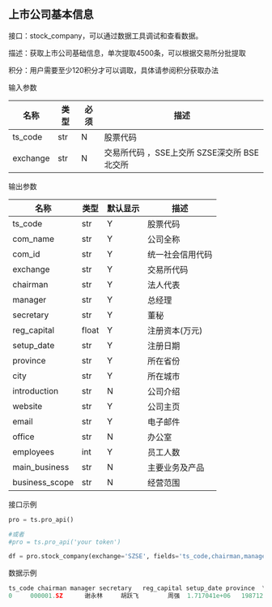 ## 上市公司基本信息

接口：stock_company，可以通过数据工具调试和查看数据。

描述：获取上市公司基础信息，单次提取4500条，可以根据交易所分批提取

积分：用户需要至少120积分才可以调取，具体请参阅积分获取办法 

输入参数

| 名称 | 类型 | 必须 | 描述 |
| --- | --- | --- | --- |
| ts_code | str | N | 股票代码 |
| exchange | str | N | 交易所代码 ，SSE上交所 SZSE深交所 BSE北交所 |

输出参数

| 名称 | 类型 | 默认显示 | 描述 |
| --- | --- | --- | --- |
| ts_code | str | Y | 股票代码 |
| com_name | str | Y | 公司全称 |
| com_id | str | Y | 统一社会信用代码 |
| exchange | str | Y | 交易所代码 |
| chairman | str | Y | 法人代表 |
| manager | str | Y | 总经理 |
| secretary | str | Y | 董秘 |
| reg_capital | float | Y | 注册资本(万元) |
| setup_date | str | Y | 注册日期 |
| province | str | Y | 所在省份 |
| city | str | Y | 所在城市 |
| introduction | str | N | 公司介绍 |
| website | str | Y | 公司主页 |
| email | str | Y | 电子邮件 |
| office | str | N | 办公室 |
| employees | int | Y | 员工人数 |
| main_business | str | N | 主要业务及产品 |
| business_scope | str | N | 经营范围 |

接口示例

```python
pro = ts.pro_api()

#或者
#pro = ts.pro_api('your token')

df = pro.stock_company(exchange='SZSE', fields='ts_code,chairman,manager,secretary,reg_capital,setup_date,province')
```

数据示例

```python
ts_code chairman manager secretary   reg_capital setup_date province  \
0     000001.SZ      谢永林     胡跃飞        周强  1.717041e+06   19871222       广东   
```